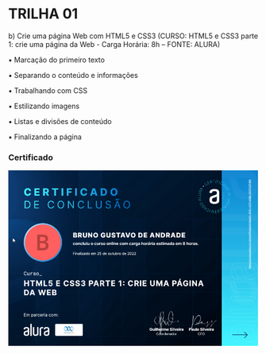 # TRILHA 01

b) Crie uma página Web com HTML5 e CSS3 (CURSO: HTML5 e CSS3 parte 1: crie uma página da Web - Carga Horária: 8h – FONTE: ALURA)

▪ Marcação do primeiro texto

▪ Separando o conteúdo e informações

▪ Trabalhando com CSS

▪ Estilizando imagens

▪ Listas e divisões de conteúdo

▪ Finalizando a página

### Certificado

![Certificado](assets/certificate.png)
